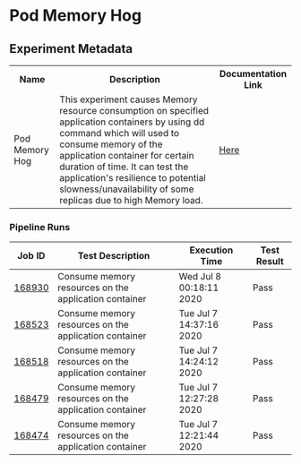 # Pod Memory Hog

## Experiment Metadata

<table>
<tr>
<th> Name </th>
<th> Description </th>
<th> Documentation Link </th>
</tr>
<tr>
 <td> Pod Memory Hog </td>
 <td> This experiment causes Memory resource consumption on specified application containers by using dd command which will used to consume memory of the application container for certain duration of time. It can test the application's resilience to potential slowness/unavailability of some replicas due to high Memory load.</td>
 <td>  <a href="https://docs.litmuschaos.io/docs/pod-memory-hog/"> Here </a> </td>
 </tr>
 </table>

 ### Pipeline Runs

 
| Job ID |   Test Description         | Execution Time |Test Result   |
 |---------|---------------------------| --------------|--------|
|     <a href= "https://gitlab.mayadata.io/litmuschaos/litmus-e2e/-/jobs/168930">168930</a>           |  Consume memory resources on the application container           | Wed Jul  8 00:18:11 2020  | Pass |
|     <a href= "https://gitlab.mayadata.io/litmuschaos/litmus-e2e/-/jobs/168523">168523</a>           |  Consume memory resources on the application container           | Tue Jul  7 14:37:16 2020  | Pass |
|     <a href= "https://gitlab.mayadata.io/litmuschaos/litmus-e2e/-/jobs/168518">168518</a>           |  Consume memory resources on the application container           | Tue Jul  7 14:24:12 2020  | Pass |
|     <a href= "https://gitlab.mayadata.io/litmuschaos/litmus-e2e/-/jobs/168479">168479</a>           |  Consume memory resources on the application container           | Tue Jul  7 12:27:28 2020  | Pass |
 |    <a href= "https://gitlab.mayadata.io/litmuschaos/litmus-e2e/-/jobs/168474">168474</a>   |  Consume memory resources on the application container           |  Tue Jul  7 12:21:44 2020     |Pass  |
